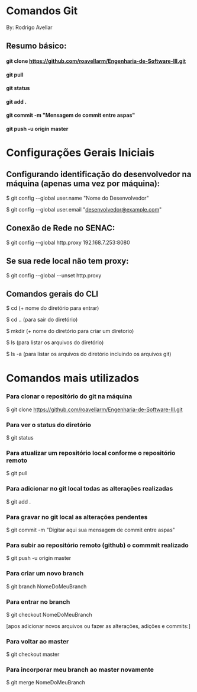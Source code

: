 # Comandos Git
By: Rodrigo Avellar
## Resumo básico:
#### git clone https://github.com/roavellarm/Engenharia-de-Software-III.git 
#### git pull
#### git status
#### git add .
#### git commit -m "Mensagem de commit entre aspas"
#### git push -u origin master


# Configurações Gerais Iniciais

## Configurando identificação do desenvolvedor na máquina (apenas uma vez por máquina):
$ git config --global user.name "Nome do Desenvolvedor"

$ git config --global user.email "desenvolvedor@example.com"

## Conexão de Rede no SENAC:
$ git config --global http.proxy 192.168.7.253:8080

## Se sua rede local não tem proxy:
$ git config --global --unset http.proxy

## Comandos gerais do CLI
$ cd (+ nome do diretório para entrar)

$ cd .. (para sair do diretório)

$ mkdir (+ nome do diretório para criar um diretorio)

$ ls (para listar os arquivos do diretório)

$ ls -a (para listar os arquivos do diretório incluindo os arquivos git)

# Comandos mais utilizados

### Para clonar o repositório do git na máquina
$ git clone https://github.com/roavellarm/Engenharia-de-Software-III.git 

### Para ver o status do diretório
$ git status

### Para atualizar um repositório local conforme o repositório remoto
$ git pull

### Para adicionar no git local todas as alterações realizadas
$ git add .

### Para gravar no git local as alterações pendentes
$ git commit -m "Digitar aqui sua mensagem de commit entre aspas"

### Para subir ao repositório remoto (github) o commmit realizado
$ git push -u origin master

### Para criar um novo branch
$ git branch NomeDoMeuBranch

### Para entrar no branch
$ git checkout NomeDoMeuBranch

[apos adicionar novos arquivos ou fazer as alterações, adições e commits:]
### Para voltar ao master
$ git checkout master

### Para incorporar meu branch ao master novamente
$ git merge NomeDoMeuBranch
